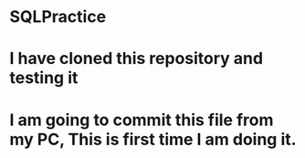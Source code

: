 # SQLPractice

# I have cloned this repository and testing it


# I am going to commit this file from my PC, This is first time I am doing it.